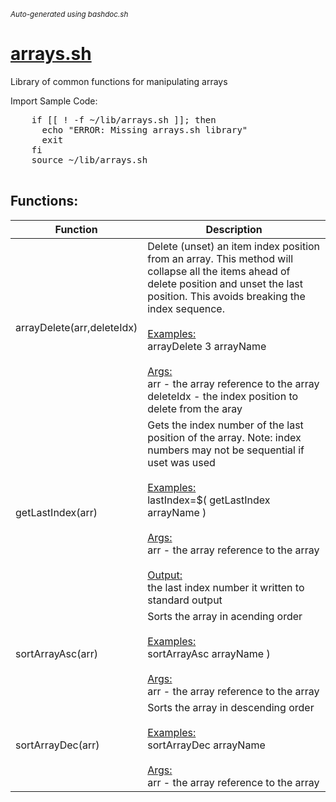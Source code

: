 <small><i>Auto-generated using bashdoc.sh</i></small>
# [arrays.sh](../arrays.sh)

 Library of common functions for manipulating arrays

Import Sample Code:
  <pre>
    if [[ ! -f ~/lib/arrays.sh ]]; then
      echo "ERROR: Missing arrays.sh library"
      exit
    fi
    source ~/lib/arrays.sh
  </pre>


## Functions:
| Function | Description |
|----------|-------------|
| arrayDelete(arr,deleteIdx) | Delete (unset) an item index position from an array. This method will collapse all the items ahead of delete position and unset the last position. This avoids breaking the index sequence.<br> <br> <u>Examples:</u><br> arrayDelete 3 arrayName  <br><br><u>Args:</u><br>arr - the array reference to the array <br>deleteIdx - the index position to delete from the aray <br> |
| getLastIndex(arr) | Gets the index number of the last position of the array. Note: index numbers may not be sequential if uset was used<br> <br> <u>Examples:</u><br> lastIndex=$( getLastIndex arrayName )  <br><br><u>Args:</u><br>arr - the array reference to the array <br><br><u>Output:</u><br>the last index number it written to standard output<br> |
| sortArrayAsc(arr) | Sorts the array in acending order<br> <br> <u>Examples:</u><br> sortArrayAsc arrayName )  <br><br><u>Args:</u><br>arr - the array reference to the array <br> |
| sortArrayDec(arr) | Sorts the array in descending order<br> <br> <u>Examples:</u><br> sortArrayDec arrayName  <br><br><u>Args:</u><br>arr - the array reference to the array <br> |
